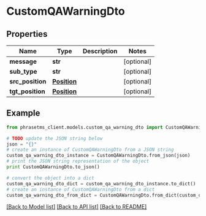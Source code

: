 # CustomQAWarningDto

## Properties

| Name             | Type                        | Description | Notes      |
| ---------------- | --------------------------- | ----------- | ---------- |
| **message**      | **str**                     |             | [optional] |
| **sub_type**     | **str**                     |             | [optional] |
| **src_position** | [**Position**](Position.md) |             | [optional] |
| **tgt_position** | [**Position**](Position.md) |             | [optional] |

## Example

```python
from phrasetms_client.models.custom_qa_warning_dto import CustomQAWarningDto

# TODO update the JSON string below
json = "{}"
# create an instance of CustomQAWarningDto from a JSON string
custom_qa_warning_dto_instance = CustomQAWarningDto.from_json(json)
# print the JSON string representation of the object
print CustomQAWarningDto.to_json()

# convert the object into a dict
custom_qa_warning_dto_dict = custom_qa_warning_dto_instance.to_dict()
# create an instance of CustomQAWarningDto from a dict
custom_qa_warning_dto_from_dict = CustomQAWarningDto.from_dict(custom_qa_warning_dto_dict)
```

[[Back to Model list]](../README.md#documentation-for-models) [[Back to API list]](../README.md#documentation-for-api-endpoints) [[Back to README]](../README.md)
